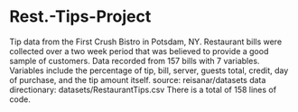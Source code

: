 # Rest.-Tips-Project
Tip data from the First Crush Bistro in Potsdam, NY. Restaurant bills were collected over a two week period that was believed to provide a good sample of customers. Data recorded from 157 bills with 7 variables. Variables include the percentage of tip, bill, server, guests total, credit, day of purchase, and the tip amount itself.
source: reisanar/datasets
data directionary: datasets/RestaurantTips.csv
There is a total of 158 lines of code.
